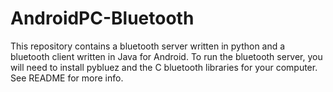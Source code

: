 # AndroidPC-Bluetooth
This repository contains a bluetooth server written in python and a bluetooth client written in Java for Android. 
To run the bluetooth server, you will need to install pybluez and the C bluetooth libraries for your computer. See README for more info.
